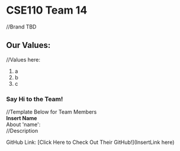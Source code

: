 # **CSE110 Team 14**
//Brand TBD
## **Our Values:**
//Values here:
1. a
2. b
3. c

### **Say Hi to the Team!**

//Template Below for Team Members <br />
**Insert Name** <br />
About 'name': <br />
//Description <br />

GitHub Link: [Click Here to Check Out Their GitHub!](InsertLink here)


